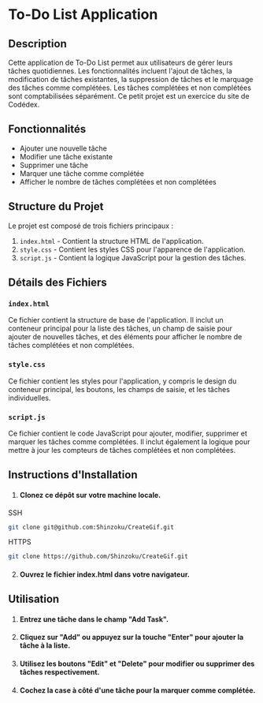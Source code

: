 # To-Do List Application

## Description

Cette application de To-Do List permet aux utilisateurs de gérer leurs tâches quotidiennes. Les fonctionnalités incluent l'ajout de tâches, la modification de tâches existantes, la suppression de tâches et le marquage des tâches comme complétées. Les tâches complétées et non complétées sont comptabilisées séparément. Ce petit projet est un exercice du site de Codédex.

## Fonctionnalités

- Ajouter une nouvelle tâche
- Modifier une tâche existante
- Supprimer une tâche
- Marquer une tâche comme complétée
- Afficher le nombre de tâches complétées et non complétées

## Structure du Projet

Le projet est composé de trois fichiers principaux :

1. `index.html` - Contient la structure HTML de l'application.
2. `style.css` - Contient les styles CSS pour l'apparence de l'application.
3. `script.js` - Contient la logique JavaScript pour la gestion des tâches.

## Détails des Fichiers

### `index.html`

Ce fichier contient la structure de base de l'application. Il inclut un conteneur principal pour la liste des tâches, un champ de saisie pour ajouter de nouvelles tâches, et des éléments pour afficher le nombre de tâches complétées et non complétées.

### `style.css`

Ce fichier contient les styles pour l'application, y compris le design du conteneur principal, les boutons, les champs de saisie, et les tâches individuelles.

### `script.js`

Ce fichier contient le code JavaScript pour ajouter, modifier, supprimer et marquer les tâches comme complétées. Il inclut également la logique pour mettre à jour les compteurs de tâches complétées et non complétées.

## Instructions d'Installation

1. #### Clonez ce dépôt sur votre machine locale.
SSH
```bash
git clone git@github.com:Shinzoku/CreateGif.git
```
HTTPS
```bash
git clone https://github.com/Shinzoku/CreateGif.git
```
2. #### Ouvrez le fichier index.html dans votre navigateur.

## Utilisation

1. #### Entrez une tâche dans le champ "Add Task".
2. #### Cliquez sur "Add" ou appuyez sur la touche "Enter" pour ajouter la tâche à la liste.
3. #### Utilisez les boutons "Edit" et "Delete" pour modifier ou supprimer des tâches respectivement.
4. #### Cochez la case à côté d'une tâche pour la marquer comme complétée.